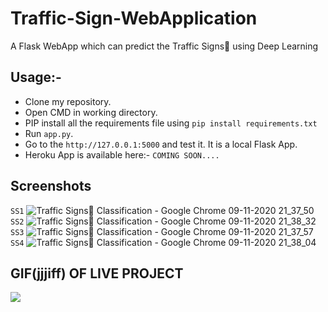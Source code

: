 # Traffic-Sign-WebApplication
A Flask WebApp which can predict the Traffic Signs🚦 using Deep Learning 

## Usage:-

- Clone my repository.
- Open CMD in working directory.
- PIP install all the requirements file using `pip install requirements.txt`
- Run `app.py`.
- Go to the `http://127.0.0.1:5000` and test it. It is a local Flask App.
- Heroku App is available here:- `COMING SOON....`
## Screenshots
`SS1`
![Traffic Signs🚦 Classification - Google Chrome 09-11-2020 21_37_50](https://user-images.githubusercontent.com/57286404/98570023-fabe7c00-22d8-11eb-83ba-b06c9c00b49c.png )
`SS2`
![Traffic Signs🚦 Classification - Google Chrome 09-11-2020 21_38_32](https://user-images.githubusercontent.com/57286404/98570013-f7c38b80-22d8-11eb-84ce-6730d675c029.png)
`SS3`
![Traffic Signs🚦 Classification - Google Chrome 09-11-2020 21_37_57](https://user-images.githubusercontent.com/57286404/98570026-fb571280-22d8-11eb-9677-9236f64508b2.png)
`SS4`
![Traffic Signs🚦 Classification - Google Chrome 09-11-2020 21_38_04](https://user-images.githubusercontent.com/57286404/98570036-fc883f80-22d8-11eb-8c71-627193000ac8.png)

## GIF(jjjiff) OF LIVE PROJECT
![](https://media1.giphy.com/media/X6vYSsOlCB1zAWsfZO/giphy.gif)
